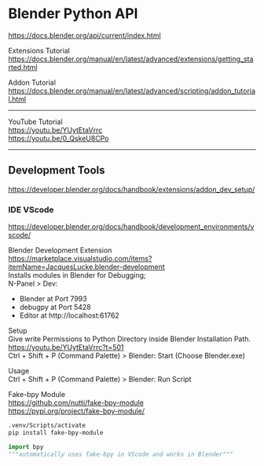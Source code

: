 # Blender Python API

https://docs.blender.org/api/current/index.html  

Extensions Tutorial  
https://docs.blender.org/manual/en/latest/advanced/extensions/getting_started.html  

Addon Tutorial  
https://docs.blender.org/manual/en/latest/advanced/scripting/addon_tutorial.html  

---

YouTube Tutorial  
https://youtu.be/YUytEtaVrrc  
https://youtu.be/0_QskeU8CPo  

---

## Development Tools  

https://developer.blender.org/docs/handbook/extensions/addon_dev_setup/  

### IDE VScode  

https://developer.blender.org/docs/handbook/development_environments/vscode/  

Blender Development Extension  
https://marketplace.visualstudio.com/items?itemName=JacquesLucke.blender-development  
Installs modules in Blender for Debugging;  
N-Panel > Dev:  
- Blender at Port 7993
- debugpy at Port 5428
- Editor at http://localhost:61762  

Setup  
Give write Permissions to Python Directory inside Blender Installation Path.  
https://youtu.be/YUytEtaVrrc?t=501  
Ctrl + Shift + P (Command Palette) > Blender: Start (Choose Blender.exe)  

Usage  
Ctrl + Shift + P (Command Palette) > Blender: Run Script  

Fake-bpy Module  
https://github.com/nutti/fake-bpy-module  
https://pypi.org/project/fake-bpy-module/  
```Bash
.venv/Scripts/activate
pip install fake-bpy-module
```
```Python
import bpy
"""automatically uses fake-bpy in VScode and works in Blender"""
```

